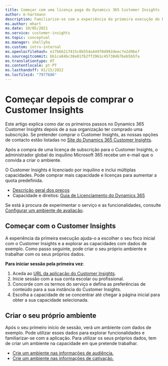 ```yaml
---
title: Começar com uma licença paga do Dynamics 365 Customer Insights
author: m-hartmann
description: Familiarize-se com a experiência da primeira execução do Dynamics 365 Customer Insights e explore as suas capacidades.
ms.author: mhart
ms.date: 10/05/2021
ms.service: customer-insights
ms.topic: conceptual
ms.manager: shellyha
ms.custom: intro-internal
ms.openlocfilehash: e17b66217415c0b554a449f0d992deec7e2d96e7
ms.sourcegitcommit: bb1ca84bc38e81fb2ff2961c457384b7beb5b5fa
ms.translationtype: HT
ms.contentlocale: pt-PT
ms.lasthandoff: 01/15/2022
ms.locfileid: "7977686"
---
```

# <a name="get-started-after-purchasing-customer-insights"></a>Começar depois de comprar o Customer Insights

Este artigo explica como dar os primeiros passos no Dynamics 365 Customer Insights depois de a sua organização ter comprado uma subscrição. Se pretender comprar o Customer Insights, as nossas opções de contacto estão listadas no [Site do Dynamics 365 Customer Insights](https://dynamics.microsoft.com/ai/customer-insights/). 

Após a compra de uma licença de subscrição para o Customer Insights, o administrador global do inquilino Microsoft 365 recebe um e-mail que o convida a criar o ambiente. 

O Customer Insights é licenciado por inquilino e inclui múltiplas capacidades. Pode comprar mais capacidade e licenças para aumentar a quota predefinida. 
- [Descrição geral dos preços](https://dynamics.microsoft.com/ai/customer-insights/pricing/)
- Capacidade e direitos: [Guia de Licenciamento do Dynamics 365](https://go.microsoft.com/fwlink/?LinkId=866544)

Se está à procura de experimentar o serviço e as funcionalidades, consulte [Configurar um ambiente de avaliação](trial-signup.md).

## <a name="start-with-customer-insights"></a>Começar com o Customer Insights

A experiência da primeira execução ajuda-o a escolher o seu foco inicial com o Customer Insights e a explorar as capacidades com dados de exemplo. Como passo seguinte, pode criar o seu próprio ambiente e trabalhar com os seus próprios dados.

**Para iniciar sessão pela primeira vez**:

1. Aceda ao [URL da aplicação do Customer Insights](https://home.ci.ai.dynamics.com).
1. Inicie sessão com a sua conta escolar ou profissional. 
1. Concorde com os termos do serviço e defina as preferências de conteúdo para a sua instância do Customer Insights.
1. Escolha a capacidade de se concentrar até chegar à página inicial para obter a sua capacidade selecionada.

## <a name="create-your-own-environment"></a>Criar o seu próprio ambiente

Após o seu primeiro início de sessão, verá um ambiente com dados de exemplo. Pode utilizar esses dados para explorar funcionalidades e familiarizar-se com a aplicação. Para utilizar os seus próprios dados, tem de criar um ambiente na capacidade em que pretende trabalhar.

- [Crie um ambiente nas informações de audiência.](audience-insights/get-started-paid.md)
- [Crie um ambiente nas informações de cativação.](engagement-insights/create-new-environment.md) 




